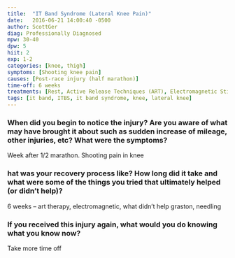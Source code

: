 ```yaml
---
title:  "IT Band Syndrome (Lateral Knee Pain)"
date:   2016-06-21 14:00:40 -0500
author: ScottGer
diag: Professionally Diagnosed
mpw: 30-40
dpw: 5
hiit: 2
exp: 1-2
categories: [knee, thigh]
symptoms: [Shooting knee pain]
causes: [Post-race injury (half marathon)]
time-off: 6 weeks
treatments: [Rest, Active Release Techniques (ART), Electromagnetic Stimulation Therapy]
tags: [it band, ITBS, it band syndrome, knee, lateral knee]
---
```

  
### When did you begin to notice the injury? Are you aware of what may have brought it about such as sudden increase of mileage, other injuries, etc? What were the symptoms?

Week after 1/2 marathon. Shooting pain in knee

### hat was your recovery process like? How long did it take and what were some of the things you tried that ultimately helped (or didn’t help)?

6 weeks – art therapy, electromagnetic, what didn’t help graston, needling

### If you received this injury again, what would you do knowing what you know now?

Take more time off
